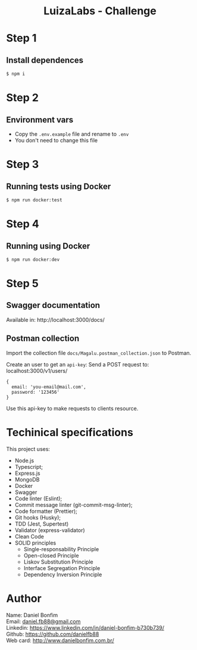 <h1 align="center">LuizaLabs - Challenge</h1>

# Step 1
## Install dependences
```bash
$ npm i
```

# Step 2
## Environment vars
- Copy the `.env.example` file and rename to `.env`
- You don't need to change this file

# Step 3

## Running tests using Docker
```bash
$ npm run docker:test
```

# Step 4

## Running using Docker
```bash
$ npm run docker:dev
```

# Step 5

## Swagger documentation
Available in: http://localhost:3000/docs/
## Postman collection
Import the collection file `docs/Magalu.postman_collection.json` to Postman.

Create an user to get an `api-key`:
Send a POST request to: localhost:3000/v1/users/
```
{
  email: 'you-email@mail.com',
  password: '123456'
}
```
Use this api-key to make requests to clients resource.

# Techinical specifications
This project uses:
  - Node.js
  - Typescript;
  - Express.js
  - MongoDB
  - Docker
  - Swagger
  - Code linter (Eslint);
  - Commit message linter (git-commit-msg-linter); 
  - Code formatter (Prettier); 
  - Git hooks (Husky); 
  - TDD (Jest, Supertest)
  - Validator (express-validator)
  - Clean Code
  - SOLID principles
    - Single-responsability Principle
    - Open-closed Principle
    - Liskov Substitution Principle
    - Interface Segregation Principle
    - Dependency Inversion Principle

# Author
Name: Daniel Bonfim <br />
Email: daniel.fb88@gmail.com <br />
Linkedin: https://www.linkedin.com/in/daniel-bonfim-b730b739/ <br />
Github: https://github.com/danielfb88 <br />
Web card: http://www.danielbonfim.com.br/
